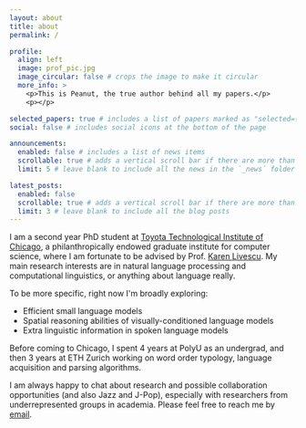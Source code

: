 ```yaml
---
layout: about
title: about
permalink: /

profile:
  align: left
  image: prof_pic.jpg
  image_circular: false # crops the image to make it circular
  more_info: >
    <p>This is Peanut, the true author behind all my papers.</p>
    <p></p>

selected_papers: true # includes a list of papers marked as "selected={true}"
social: false # includes social icons at the bottom of the page

announcements:
  enabled: false # includes a list of news items
  scrollable: true # adds a vertical scroll bar if there are more than 3 news items
  limit: 5 # leave blank to include all the news in the `_news` folder

latest_posts:
  enabled: false
  scrollable: true # adds a vertical scroll bar if there are more than 3 new posts items
  limit: 3 # leave blank to include all the blog posts
---
```


I am a second year PhD student at [Toyota Technological Institute of Chicago](https://www.ttic.edu/), a philanthropically endowed graduate institute for computer science, where I am fortunate to be advised by Prof. [Karen Livescu](https://home.ttic.edu/~klivescu/). My main research interests are in natural language processing and computational linguistics, or anything about language really.

To be more specific, right now I'm broadly exploring:

*   Efficient small language models
*   Spatial reasoning abilities of visually-conditioned language models
*   Extra linguistic information in spoken language models

Before coming to Chicago, I spent 4 years at PolyU as an undergrad, and then 3 years at ETH Zurich working on word order typology, language acquisition and parsing algorithms.

I am always happy to chat about research and possible collaboration opportunities (and also Jazz and J-Pop), especially with researchers from underrepresented groups in academia. Please feel free to reach me by [email](mailto:sallyxu@ttic.edu).
